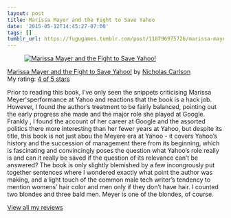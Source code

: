 ```yaml
---
layout: post
title: Marissa Mayer and the Fight to Save Yahoo
date: '2015-05-12T14:45:27-07:00'
tags: []
tumblr_url: https://fugugames.tumblr.com/post/118796975726/marissa-mayer-and-the-fight-to-save-yahoo
---
```

[<figure data-orig-height="148" data-orig-width="98" data-orig-src="https://d.gr-assets.com/books/1409613156m/22608584.jpg"><img alt="Marissa Mayer and the Fight to Save Yahoo!" border="0" src="https://66.media.tumblr.com/6032279766dd9d8f13f318c140d6d1f9/tumblr_inline_pnibapeECY1sjxbf5_540.jpg" data-orig-height="148" data-orig-width="98" data-orig-src="https://d.gr-assets.com/books/1409613156m/22608584.jpg"></figure>](https://www.goodreads.com/book/show/22608584-marissa-mayer-and-the-fight-to-save-yahoo)[Marissa Mayer and the Fight to Save Yahoo!](https://www.goodreads.com/book/show/22608584-marissa-mayer-and-the-fight-to-save-yahoo) by [Nicholas Carlson](https://www.goodreads.com/author/show/3172167.Nicholas_Carlson)  
My rating: [4 of 5 stars](https://www.goodreads.com/review/show/1273009721)  
  
Prior to reading this book, I’ve only seen the snippets criticising Marissa Meyer'sperformance at Yahoo and reactions that the book is a hack job. However, I found the author’s treatment to be fairly balanced, pointing out the early progress she made and the major role she played at Google. Frankly , I found the account of her career at Google and the assorted politics there more interesting than her fewer years at Yahoo, but despite its title, this book is not just abou the Meyere era at Yahoo - it covers Yahoo’s history and the succession of management there from its beginning, which is fascinating and convincingly poses the question what Yahoo’s role really is and can it really be saved if the question of its relevance can’t be answered? The book is only slightly blemished by a few incongrously put together sentences where I wondered exactly what point the author was making, and a light touch of the common male tech writer’s tendency to mention womens’ hair color and men only if they don’t have hair. I counted two blondes and three bald men. Meyer is one of the blondes, of course.  
  
[View all my reviews](https://www.goodreads.com/review/list/749440-philip)
